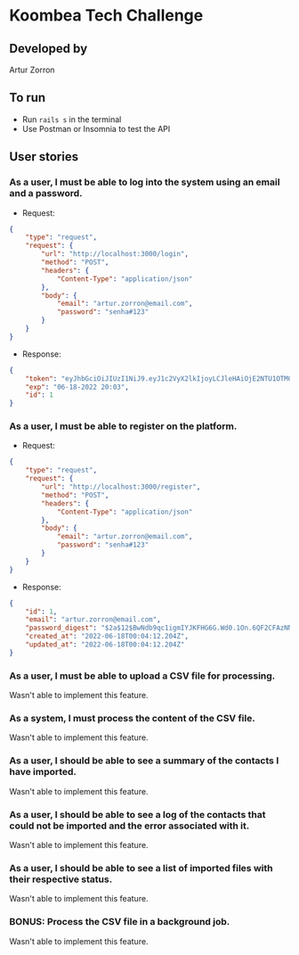 # Koombea Tech Challenge

## Developed by

Artur Zorron

## To run

- Run `rails s` in the terminal
- Use Postman or Insomnia to test the API

## User stories

### As a user, I must be able to log into the system using an email and a password.

- Request:

```json
{
    "type": "request",
    "request": {
        "url": "http://localhost:3000/login",
        "method": "POST",
        "headers": {
            "Content-Type": "application/json"
        },
        "body": {
            "email": "artur.zorron@email.com",
            "password": "senha#123"
        }
    }
}
```

- Response:

```json
{
	"token": "eyJhbGciOiJIUzI1NiJ9.eyJ1c2VyX2lkIjoyLCJleHAiOjE2NTU1OTM0MTJ9.WaY_7rsGAr_KOlXXgTWn0gFlenCWQV7t580VdG8lvhw",
	"exp": "06-18-2022 20:03",
	"id": 1
}
```

### As a user, I must be able to register on the platform.

- Request:

```json
{
    "type": "request",
    "request": {
        "url": "http://localhost:3000/register",
        "method": "POST",
        "headers": {
            "Content-Type": "application/json"
        },
        "body": {
            "email": "artur.zorron@email.com",
            "password": "senha#123"
        }
    }
}
```

- Response:

```json
{
    "id": 1,
	"email": "artur.zorron@email.com",
	"password_digest": "$2a$12$BwNdb9qc1igmIYJKFHG6G.Wd0.1On.6QF2CFAzNNnn5Hfb.CngG1u",
	"created_at": "2022-06-18T00:04:12.204Z",
	"updated_at": "2022-06-18T00:04:12.204Z"
}
```

### As a user, I must be able to upload a CSV file for processing.

Wasn't able to implement this feature.

### As a system, I must process the content of the CSV file.

Wasn't able to implement this feature.

### As a user, I should be able to see a summary of the contacts I have imported.

Wasn't able to implement this feature.

### As a user, I should be able to see a log of the contacts that could not be imported and the error associated with it.

Wasn't able to implement this feature.

### As a user, I should be able to see a list of imported files with their respective status.

Wasn't able to implement this feature.

### BONUS: Process the CSV file in a background job.

Wasn't able to implement this feature.
